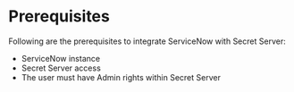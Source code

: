[title]: # (Getting Started)
[tags]: # (introduction)
[priority]: # (100)
# Prerequisites

Following are the prerequisites to integrate ServiceNow with Secret Server:

* ServiceNow instance
* Secret Server access
* The user must have Admin rights within Secret Server
